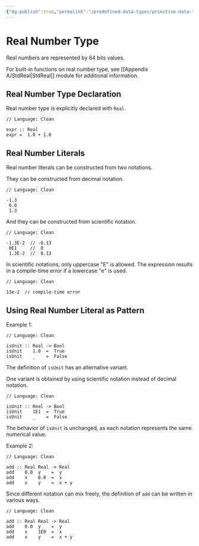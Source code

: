 ```yaml
---
{"dg-publish":true,"permalink":"/predefined-data-types/primitive-data-types/real-number-type/","created":"2023-07-03T09:26:06.677+02:00","updated":"2023-07-11T10:37:09.149+02:00"}
---
```



# Real Number Type

Real numbers are represented by 64 bits values.

For built-in functions on real number type, see [[Appendix A/StdReal\|StdReal]] module for additional information.

## Real Number Type Declaration

Real number type is explicitly declared with `Real`.

```Clean
// Language: Clean

expr :: Real
expr =  1.0 + 1.0
```

## Real Number Literals

Real number literals can be constructed from two notations.

They can be constructed from decimal notation.

```Clean
// Language: Clean

-1.3
 0.0
 1.3
```

And they can be constructed from scientific notation.

```Clean
// Language: Clean

-1.3E-2  // -0.13
 0E1     //  0
 1.3E-2  //  0.13
```

In scientific notations, only uppercase "E" is allowed.
The expression results in a compile-time error if a lowercase "e" is used.

```Clean
// Language: Clean

13e-2  // compile-time error
```

## Using Real Number Literal as Pattern

Example 1:

```Clean
// Language: Clean

isUnit :: Real -> Bool
isUnit    1.0  =  True
isUnit    _    =  False
```

The definition of `isUnit` has an alternative variant.

One variant is obtained by using scientific notation instead of decimal notation.

```Clean
// Language: Clean

isUnit :: Real -> Bool
isUnit    1E1  =  True
isUnit    _    =  False
```

The behavior of `isUnit` is unchanged, as each notation represents the same numerical value.

Example 2:

```Clean
// Language: Clean

add :: Real Real -> Real
add    0.0  y    =  y
add    x    0.0  =  x
add    x    y    =  x + y
```

Since different notation can mix freely, the definition of `add` can be written in various ways.

```Clean
// Language: Clean

add :: Real Real -> Real
add    0.0  y    =  y
add    x    1E0  =  x
add    x    y    =  x + y
```